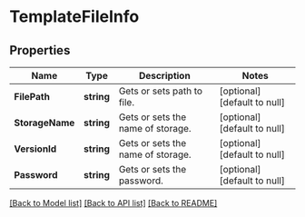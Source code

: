 # TemplateFileInfo

## Properties
Name | Type | Description | Notes
------------ | ------------- | ------------- | -------------
**FilePath** | **string** | Gets or sets path to file.              | [optional] [default to null]
**StorageName** | **string** | Gets or sets the name of storage.              | [optional] [default to null]
**VersionId** | **string** | Gets or sets the name of storage.              | [optional] [default to null]
**Password** | **string** | Gets or sets the password.              | [optional] [default to null]

[[Back to Model list]](../README.md#documentation-for-models) [[Back to API list]](../README.md#documentation-for-api-endpoints) [[Back to README]](../README.md)


